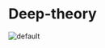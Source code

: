 # Deep-theory
![default](https://user-images.githubusercontent.com/40047360/43994469-2737733c-9dd8-11e8-981e-4f80c99a7f19.png)
